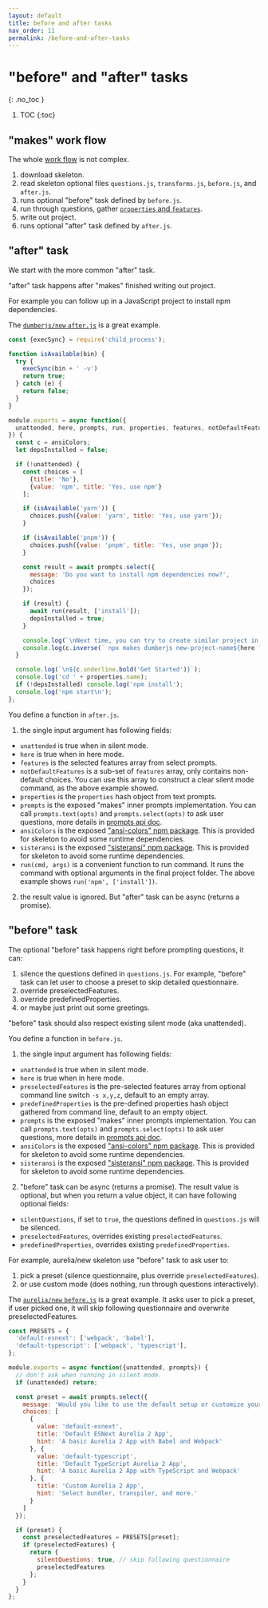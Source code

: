 ```yaml
---
layout: default
title: before and after tasks
nav_order: 11
permalink: /before-and-after-tasks
---
```


# "before" and "after" tasks
{: .no_toc }

1. TOC
{:toc}

## "makes" work flow

The whole [work flow](https://github.com/makesjs/makes/blob/master/lib/index.js) is not complex.

1. download skeleton.
2. read skeleton optional files `questions.js`, `transforms.js`, `before.js`, and `after.js`.
3. runs optional "before" task defined by `before.js`.
4. run through questions, gather [`properties` and `features`](questions/features-and-properties).
5. write out project.
6. runs optional "after" task defined by `after.js`.

## "after" task

We start with the more common "after" task.

"after" task happens after "makes" finished writing out project.

For example you can follow up in a JavaScript project to install npm dependencies.

The [`dumberjs/new` `after.js`](https://github.com/dumberjs/new/blob/master/after.js) is a great example.

```js
const {execSync} = require('child_process');

function isAvailable(bin) {
  try {
    execSync(bin + ' -v')
    return true;
  } catch (e) {
    return false;
  }
}

module.exports = async function({
  unattended, here, prompts, run, properties, features, notDefaultFeatures, ansiColors
}) {
  const c = ansiColors;
  let depsInstalled = false;

  if (!unattended) {
    const choices = [
      {title: 'No'},
      {value: 'npm', title: 'Yes, use npm'}
    ];

    if (isAvailable('yarn')) {
      choices.push({value: 'yarn', title: 'Yes, use yarn'});
    }

    if (isAvailable('pnpm')) {
      choices.push({value: 'pnpm', title: 'Yes, use pnpm'});
    }

    const result = await prompts.select({
      message: 'Do you want to install npm dependencies now?',
      choices
    });

    if (result) {
      await run(result, ['install']);
      depsInstalled = true;
    }

    console.log(`\nNext time, you can try to create similar project in silent mode:`);
    console.log(c.inverse(` npx makes dumberjs new-project-name${here ? ' --here' : ''} -s ${notDefaultFeatures.length ? (notDefaultFeatures.join(',') + ' ') : ''}`));
  }

  console.log(`\n${c.underline.bold('Get Started')}`);
  console.log('cd ' + properties.name);
  if (!depsInstalled) console.log('npm install');
  console.log('npm start\n');
};
```

You define a function in `after.js`.

1. the single input argument has following fields:
  * `unattended` is true when in silent mode.
  * `here` is true when in here mode.
  * `features` is the selected features array from select prompts.
  * `notDefaultFeatures` is a sub-set of `features` array, only contains non-default choices. You can use this array to construct a clear silent mode command, as the above example showed.
  * `properties` is the `properties` hash object from text prompts.
  * `prompts` is the exposed "makes" inner prompts implementation. You can call `prompts.text(opts)` and `prompts.select(opts)` to ask user questions, more details in [prompts api doc](prompts-api).
  * `ansiColors` is the exposed ["ansi-colors" npm package](https://www.npmjs.com/package/ansi-colors). This is provided for skeleton to avoid some runtime dependencies.
  * `sisteransi` is the exposed ["sisteransi" npm package](https://www.npmjs.com/package/sisteransi). This is provided for skeleton to avoid some runtime dependencies.
  * `run(cmd, args)` is a convenient function to run command. It runs the command with optional arguments in the final project folder. The above example shows `run('npm', ['install'])`.
2. the result value is ignored. But "after" task can be async (returns a promise).

## "before" task

The optional "before" task happens right before prompting questions, it can:

1. silence the questions defined in `questions.js`. For example, "before" task can let user to choose a preset to skip detailed questionnaire.
2. override preselectedFeatures.
3. override predefinedProperties.
4. or maybe just print out some greetings.

"before" task should also respect existing silent mode (aka unattended).

You define a function in `before.js`.

1. the single input argument has following fields:
  * `unattended` is true when in silent mode.
  * `here` is true when in here mode.
  * `preselectedFeatures` is the pre-selected features array from optional command line switch `-s x,y,z`, default to an empty array.
  * `predefinedProperties` is the pre-defined properties hash object gathered from command line, default to an empty object.
  * `prompts` is the exposed "makes" inner prompts implementation. You can call `prompts.text(opts)` and `prompts.select(opts)` to ask user questions, more details in [prompts api doc](prompts-api).
  * `ansiColors` is the exposed ["ansi-colors" npm package](https://www.npmjs.com/package/ansi-colors). This is provided for skeleton to avoid some runtime dependencies.
  * `sisteransi` is the exposed ["sisteransi" npm package](https://www.npmjs.com/package/sisteransi). This is provided for skeleton to avoid some runtime dependencies.
2. "before" task can be async (returns a promise). The result value is optional, but when you return a value object, it can have following optional fields:
  * `silentQuestions`, if set to `true`, the questions defined in `questions.js` will be silenced.
  * `preselectedFeatures`, overrides existing `preselectedFeatures`.
  * `predefinedProperties`, overrides existing `predefinedProperties`.

For example, aurelia/new skeleton use "before" task to ask user to:
1. pick a preset (silence questionnaire, plus override `preselectedFeatures`).
2. or use custom mode (does nothing, run through questions interactively).

The [`aurelia/new` `before.js`](https://github.com/aurelia/new/blob/master/before.js) is a great example. It asks user to pick a preset, if user picked one, it will skip following questionnaire and overwrite preselectedFeatures.

```js
const PRESETS = {
  'default-esnext': ['webpack', 'babel'],
  'default-typescript': ['webpack', 'typescript'],
};

module.exports = async function({unattended, prompts}) {
  // don't ask when running in silent mode.
  if (unattended) return;

  const preset = await prompts.select({
    message: 'Would you like to use the default setup or customize your choices?',
    choices: [
      {
        value: 'default-esnext',
        title: 'Default ESNext Aurelia 2 App',
        hint: 'A basic Aurelia 2 App with Babel and Webpack'
      }, {
        value: 'default-typescript',
        title: 'Default TypeScript Aurelia 2 App',
        hint: 'A basic Aurelia 2 App with TypeScript and Webpack'
      }, {
        title: 'Custom Aurelia 2 App',
        hint: 'Select bundler, transpiler, and more.'
      }
    ]
  });

  if (preset) {
    const preselectedFeatures = PRESETS[preset];
    if (preselectedFeatures) {
      return {
        silentQuestions: true, // skip following questionnaire
        preselectedFeatures
      };
    }
  }
};
```
